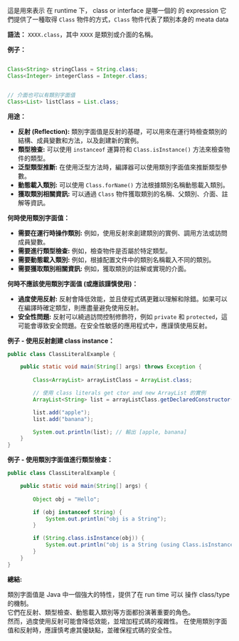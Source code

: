
這是用來表示 在 runtime 下， class or interface 是哪一個的 的 expression
它們提供了一種取得 `Class` 物件的方式，`Class` 物件代表了類別本身的 meata data


**語法：** `XXXX.class`，其中 `XXXX` 是類別或介面的名稱。

**例子：**

```java

Class<String> stringClass = String.class;
Class<Integer> integerClass = Integer.class;


// 介面也可以有類別字面值
Class<List> listClass = List.class; 


```

**用途：**

* **反射 (Reflection):** 類別字面值是反射的基礎，可以用來在運行時檢查類別的結構、成員變數和方法，以及創建新的實例。
* **類型檢查:** 可以使用 `instanceof` 運算符和 `Class.isInstance()` 方法來檢查物件的類型。
* **泛型類型推斷:**  在使用泛型方法時，編譯器可以使用類別字面值來推斷類型參數。
* **動態載入類別:**  可以使用 `Class.forName()` 方法根據類別名稱動態載入類別。
* **獲取類別相關資訊:** 可以通過 `Class` 物件獲取類別的名稱、父類別、介面、註解等資訊。


**何時使用類別字面值：**
* **需要在運行時操作類別:** 例如，使用反射來創建類別的實例、調用方法或訪問成員變數。
* **需要進行類型檢查:** 例如，檢查物件是否屬於特定類型。
* **需要動態載入類別:** 例如，根據配置文件中的類別名稱載入不同的類別。
* **需要獲取類別相關資訊:** 例如，獲取類別的註解或實現的介面。


**何時不應該使用類別字面值 (或應該謹慎使用)：**
* **過度使用反射:** 反射會降低效能，並且使程式碼更難以理解和除錯。如果可以在編譯時確定類型，則應盡量避免使用反射。
* **安全性問題:**  反射可以繞過訪問控制修飾符，例如 `private` 和 `protected`，這可能會導致安全問題。在安全性敏感的應用程式中，應謹慎使用反射。


**例子 - 使用反射創建 class instance：**
```java
public class ClassLiteralExample {

    public static void main(String[] args) throws Exception {
    
        Class<ArrayList> arrayListClass = ArrayList.class;

        // 使用 class literals get ctor and new ArrayList 的實例
        ArrayList<String> list = arrayListClass.getDeclaredConstructor().newInstance();

        list.add("apple");
        list.add("banana");

        System.out.println(list); // 輸出 [apple, banana]
    }
}
```

**例子 - 使用類別字面值進行類型檢查：**
```java
public class ClassLiteralExample {

    public static void main(String[] args) {
    
        Object obj = "Hello";

        if (obj instanceof String) {
            System.out.println("obj is a String");
        }

        if (String.class.isInstance(obj)) {
            System.out.println("obj is a String (using Class.isInstance())");
        }
    }
}
```


**總結:**

類別字面值是 Java 中一個強大的特性，提供了在 run time 可以 操作 class/type 的機制。  
它們在反射、類型檢查、動態載入類別等方面都扮演著重要的角色。  
然而，過度使用反射可能會降低效能，並增加程式碼的複雜性。  在使用類別字面值和反射時，應謹慎考慮其優缺點，並確保程式碼的安全性。
